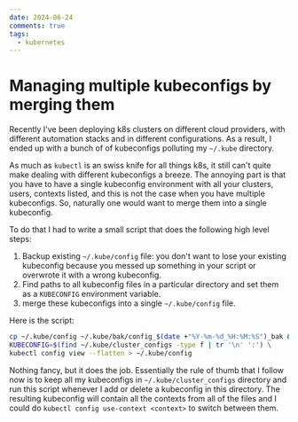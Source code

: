 ```yaml
---
date: 2024-06-24
comments: true
tags:
  - kubernetes
---
```


# Managing multiple kubeconfigs by merging them

Recently I've been deploying k8s clusters on different cloud providers, with different automation stacks and in different configurations. As a result, I ended up with a bunch of of kubeconfigs polluting my `~/.kube` directory.

As much as `kubectl` is an swiss knife for all things k8s, it still can't quite make dealing with different kubeconfigs a breeze. The annoying part is that you have to have a single kubeconfig environment with all your clusters, users, contexts listed, and this is not the case when you have multiple kubeconfigs. So, naturally one would want to merge them into a single kubeconfig.

To do that I had to write a small script that does the following high level steps:

1. Backup existing `~/.kube/config` file: you don't want to lose your existing kubeconfig because you messed up something in your script or overwrote it with a wrong kubeconfig.
2. Find paths to all kubeconfig files in a particular directory and set them as a `KUBECONFIG` environment variable.
3. merge these kubeconfigs into a single `~/.kube/config` file.

Here is the script:

```bash
cp ~/.kube/config ~/.kube/bak/config_$(date +"%Y-%m-%d_%H:%M:%S")_bak && \
KUBECONFIG=$(find ~/.kube/cluster_configs -type f | tr '\n' ':') \
kubectl config view --flatten > ~/.kube/config
```

Nothing fancy, but it does the job. Essentially the rule of thumb that I follow now is to keep all my kubeconfigs in `~/.kube/cluster_configs` directory and run this script whenever I add or delete a kubeconfig in this directory. The resulting kubeconfig will contain all the contexts from all of the files and I could do `kubectl config use-context <context>` to switch between them.
